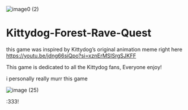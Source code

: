 ![image0 (2)](https://github.com/user-attachments/assets/0709ecaf-cb85-413f-83c8-b0a04e73d8a1)
# Kittydog-Forest-Rave-Quest
this game was inspired by Kittydog’s original animation meme right here https://youtu.be/jdng66siQpo?si=xznErMSISrgSJKFF

This game is dedicated to all the Kittydog fans, Everyone enjoy!

i personally really murr this game


![image (25)](https://github.com/user-attachments/assets/bd8bbb3b-e5f5-4838-8a1d-7902fe4a8c70)

:333!



